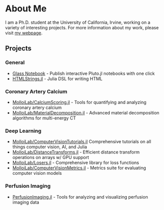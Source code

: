 # About Me

I am a Ph.D. student at the University of California, Irvine, working on a variety of interesting projects. For more information about my work, please visit [my webpage](https://glassnotebook.io/r/ME3NP_nrUmaWk1WHcJA89/index.jl).

## Projects

### General
- [Glass Notebook](https://glassnotebook.io/) - Publish interactive Pluto.jl notebooks with one click
- [HTMLStrings.jl](https://github.com/Dale-Black/HTMLStrings.jl) - Julia DSL for writing HTML

### Coronary Artery Calcium
- [MolloiLab/CalciumScoring.jl](https://github.com/MolloiLab/CalciumScoring.jl) - Tools for quantifying and analyzing coronary artery calcium
- [MolloiLab/MaterialDecomposition.jl](https://github.com/MolloiLab/MaterialDecomposition.jl) - Advanced material decomposition algorithms for multi-energy CT

### Deep Learning
- [MolloiLab/ComputerVisionTutorials.jl](https://github.com/MolloiLab/ComputerVisionTutorials.jl) Comprehensive tutorials on all things computer vision, AI, and Julia
- [MolloiLab/DistanceTransforms.jl](https://github.com/MolloiLab/DistanceTransforms.jl) - Efficient distance transform operations on arrays w/ GPU support
- [MolloiLab/Losers.jl](https://github.com/MolloiLab/Losers.jl) - Comprehensive library for loss functions
- [MolloiLab/ComputerVisionMetrics.jl](https://github.com/MolloiLab/ComputerVisionMetrics.jl) - Metrics suite for evaluating computer vision models

### Perfusion Imaging
- [PerfusionImaging.jl](https://github.com/Dale-Black/PerfusionImaging.jl) - Tools for analyzing and visualizing perfusion imaging data
